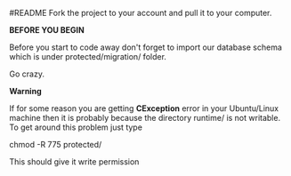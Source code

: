 #README
Fork the project to your account and pull it to your computer.

**BEFORE YOU BEGIN**

Before you start to code away don't forget to import our database schema which is under protected/migration/ folder.

Go crazy. 

**Warning**

If for some reason you are getting **CException** error in your Ubuntu/Linux machine then it is probably because the directory runtime/ is not writable. To get around this problem just type 

chmod -R 775 protected/

This should give it write permission


